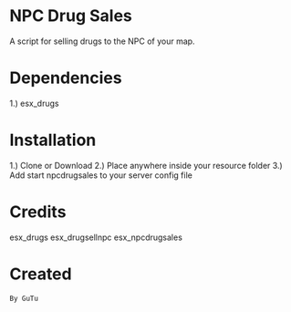 # NPC Drug Sales
A script for selling drugs to the NPC of your map.

# Dependencies
1.) esx_drugs

# Installation
1.) Clone or Download
2.) Place anywhere inside your resource folder
3.) Add start npcdrugsales to your server config file

# Credits
esx_drugs
esx_drugsellnpc
esx_npcdrugsales

# Created
```By GuTu```
